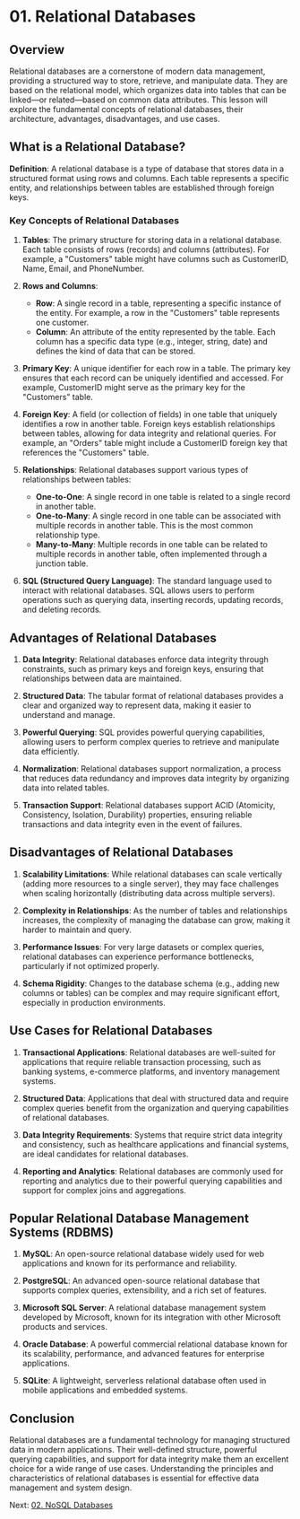# 01. Relational Databases

## Overview

Relational databases are a cornerstone of modern data management, providing a structured way to store, retrieve, and manipulate data. They are based on the relational model, which organizes data into tables that can be linked—or related—based on common data attributes. This lesson will explore the fundamental concepts of relational databases, their architecture, advantages, disadvantages, and use cases.

## What is a Relational Database?

**Definition**: A relational database is a type of database that stores data in a structured format using rows and columns. Each table represents a specific entity, and relationships between tables are established through foreign keys.

### Key Concepts of Relational Databases

1. **Tables**: The primary structure for storing data in a relational database. Each table consists of rows (records) and columns (attributes). For example, a "Customers" table might have columns such as CustomerID, Name, Email, and PhoneNumber.

2. **Rows and Columns**:

   - **Row**: A single record in a table, representing a specific instance of the entity. For example, a row in the "Customers" table represents one customer.
   - **Column**: An attribute of the entity represented by the table. Each column has a specific data type (e.g., integer, string, date) and defines the kind of data that can be stored.

3. **Primary Key**: A unique identifier for each row in a table. The primary key ensures that each record can be uniquely identified and accessed. For example, CustomerID might serve as the primary key for the "Customers" table.

4. **Foreign Key**: A field (or collection of fields) in one table that uniquely identifies a row in another table. Foreign keys establish relationships between tables, allowing for data integrity and relational queries. For example, an "Orders" table might include a CustomerID foreign key that references the "Customers" table.

5. **Relationships**: Relational databases support various types of relationships between tables:

   - **One-to-One**: A single record in one table is related to a single record in another table.
   - **One-to-Many**: A single record in one table can be associated with multiple records in another table. This is the most common relationship type.
   - **Many-to-Many**: Multiple records in one table can be related to multiple records in another table, often implemented through a junction table.

6. **SQL (Structured Query Language)**: The standard language used to interact with relational databases. SQL allows users to perform operations such as querying data, inserting records, updating records, and deleting records.

## Advantages of Relational Databases

1. **Data Integrity**: Relational databases enforce data integrity through constraints, such as primary keys and foreign keys, ensuring that relationships between data are maintained.

2. **Structured Data**: The tabular format of relational databases provides a clear and organized way to represent data, making it easier to understand and manage.

3. **Powerful Querying**: SQL provides powerful querying capabilities, allowing users to perform complex queries to retrieve and manipulate data efficiently.

4. **Normalization**: Relational databases support normalization, a process that reduces data redundancy and improves data integrity by organizing data into related tables.

5. **Transaction Support**: Relational databases support ACID (Atomicity, Consistency, Isolation, Durability) properties, ensuring reliable transactions and data integrity even in the event of failures.

## Disadvantages of Relational Databases

1. **Scalability Limitations**: While relational databases can scale vertically (adding more resources to a single server), they may face challenges when scaling horizontally (distributing data across multiple servers).

2. **Complexity in Relationships**: As the number of tables and relationships increases, the complexity of managing the database can grow, making it harder to maintain and query.

3. **Performance Issues**: For very large datasets or complex queries, relational databases can experience performance bottlenecks, particularly if not optimized properly.

4. **Schema Rigidity**: Changes to the database schema (e.g., adding new columns or tables) can be complex and may require significant effort, especially in production environments.

## Use Cases for Relational Databases

1. **Transactional Applications**: Relational databases are well-suited for applications that require reliable transaction processing, such as banking systems, e-commerce platforms, and inventory management systems.

2. **Structured Data**: Applications that deal with structured data and require complex queries benefit from the organization and querying capabilities of relational databases.

3. **Data Integrity Requirements**: Systems that require strict data integrity and consistency, such as healthcare applications and financial systems, are ideal candidates for relational databases.

4. **Reporting and Analytics**: Relational databases are commonly used for reporting and analytics due to their powerful querying capabilities and support for complex joins and aggregations.

## Popular Relational Database Management Systems (RDBMS)

1. **MySQL**: An open-source relational database widely used for web applications and known for its performance and reliability.

2. **PostgreSQL**: An advanced open-source relational database that supports complex queries, extensibility, and a rich set of features.

3. **Microsoft SQL Server**: A relational database management system developed by Microsoft, known for its integration with other Microsoft products and services.

4. **Oracle Database**: A powerful commercial relational database known for its scalability, performance, and advanced features for enterprise applications.

5. **SQLite**: A lightweight, serverless relational database often used in mobile applications and embedded systems.

## Conclusion

Relational databases are a fundamental technology for managing structured data in modern applications. Their well-defined structure, powerful querying capabilities, and support for data integrity make them an excellent choice for a wide range of use cases. Understanding the principles and characteristics of relational databases is essential for effective data management and system design.

Next: [02. NoSQL Databases](./02-nosql-databases.md)
